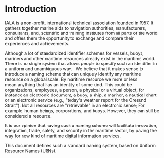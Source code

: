 # Introduction

IALA is a non-profit, international technical association founded in 1957. 
It gathers together marine aids to navigation authorities, manufacturers, 
consultants, and, scientific and training institutes from all parts of the world 
and offers them the opportunity to exchange and compare their experiences and 
achievements.

Although a lot of standardized identifier schemes for vessels, buoys, mariners and 
other maritime resources already exist in the maritime world. There is no single system 
that allows people to specify such an identifier in a uniform and unambiguous way.
 
We believe that it makes sense to introduce a naming scheme that can uniquely 
identify any maritime resource on a global scale. By maritime resource we more or less  
mean anything that has an identity of some kind. This could be organizations, employees, 
a person, a physical or a virtual object, for instance an electronic document, a buoy, 
a ship, a mariner, a nautical chart or an electronic service (e.g., "today's weather 
report for the Oresund Strait"). Not all resources are "retrievable" in an electronic 
sense; For example, human beings, corporations, and buoys. However, they can still be 
considered a resource.

It is our opinion that having such a naming scheme will facilitate innovation, integration, trade, 
safety, and security in the maritime sector, by paving the way for new kind of maritime 
digital information services.

This document defines such a standard naming system, based on Uniform Resource Names (URNs).
